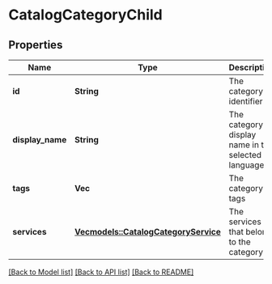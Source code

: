 # CatalogCategoryChild

## Properties

Name | Type | Description | Notes
------------ | ------------- | ------------- | -------------
**id** | **String** | The category identifier | 
**display_name** | **String** | The category display name in the selected language | 
**tags** | **Vec<String>** | The category tags | 
**services** | [**Vec<models::CatalogCategoryService>**](CatalogCategoryService.md) | The services that belong to the category | 

[[Back to Model list]](../README.md#documentation-for-models) [[Back to API list]](../README.md#documentation-for-api-endpoints) [[Back to README]](../README.md)



